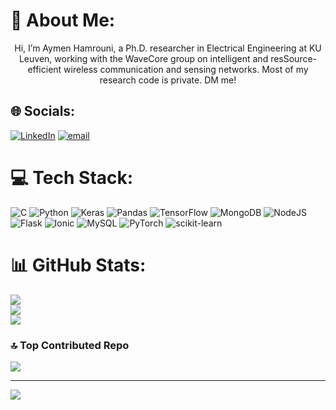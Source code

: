 # 💫 About Me:
<p align="center"> Hi, I’m Aymen Hamrouni, a Ph.D. researcher in Electrical Engineering at KU Leuven, working with the WaveCore group on intelligent and resSource-efficient wireless communication and sensing networks. Most of my research code is private. DM me!<br></p>

 

## 🌐 Socials:
 [![LinkedIn](https://img.shields.io/badge/LinkedIn-%230077B5.svg?logo=linkedin&logoColor=white)](https://linkedin.com/in/aymenhamrouni) [![email](https://img.shields.io/badge/Email-D14836?logo=gmail&logoColor=white)](mailto:aymen.hamrouni@yahoo.fr)

# 💻 Tech Stack:
![C](https://img.shields.io/badge/c-%2300599C.svg?style=for-the-badge&logo=c&logoColor=white) ![Python](https://img.shields.io/badge/python-3670A0?style=for-the-badge&logo=python&logoColor=ffdd54) ![Keras](https://img.shields.io/badge/Keras-%23D00000.svg?style=for-the-badge&logo=Keras&logoColor=white) ![Pandas](https://img.shields.io/badge/pandas-%23150458.svg?style=for-the-badge&logo=pandas&logoColor=white) ![TensorFlow](https://img.shields.io/badge/TensorFlow-%23FF6F00.svg?style=for-the-badge&logo=TensorFlow&logoColor=white) ![MongoDB](https://img.shields.io/badge/MongoDB-%234ea94b.svg?style=for-the-badge&logo=mongodb&logoColor=white) ![NodeJS](https://img.shields.io/badge/node.js-6DA55F?style=for-the-badge&logo=node.js&logoColor=white) ![Flask](https://img.shields.io/badge/flask-%23000.svg?style=for-the-badge&logo=flask&logoColor=white) ![Ionic](https://img.shields.io/badge/Ionic-%233880FF.svg?style=for-the-badge&logo=Ionic&logoColor=white) ![MySQL](https://img.shields.io/badge/mysql-4479A1.svg?style=for-the-badge&logo=mysql&logoColor=white) ![PyTorch](https://img.shields.io/badge/PyTorch-%23EE4C2C.svg?style=for-the-badge&logo=PyTorch&logoColor=white) ![scikit-learn](https://img.shields.io/badge/scikit--learn-%23F7931E.svg?style=for-the-badge&logo=scikit-learn&logoColor=white) 
# 📊 GitHub Stats:
![](https://github-readme-stats.vercel.app/api?username=aymenhamrouni&theme=date_night&hide_border=false&include_all_commits=false&count_private=false)<br/>
![](https://nirzak-streak-stats.vercel.app/?user=ortoniKC&theme=date_night&hide_border=false)<br/>
![](https://github-readme-stats.vercel.app/api/top-langs/?username=ortoniKC&theme=date_night&hide_border=false&include_all_commits=false&count_private=false&layout=compact) 
 
### 🔝 Top Contributed Repo
![](https://github-contributor-stats.vercel.app/api?username=aymenhamrouni&limit=5&theme=date_night&combine_all_yearly_contributions=true) 

---
[![](https://visitcount.itsvg.in/api?id=aymenhamrouni&icon=8&color=0)](https://visitcount.itsvg.in)

<!-- Proudly created with GPRM ( https://gprm.itsvg.in ) -->
